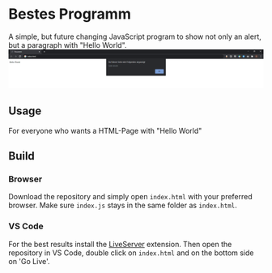 # Bestes Programm
A simple, but future changing JavaScript program to show not only an alert, but a paragraph with "Hello World".
![screenshot](https://github.com/Rosti97/WissArbeiten-BestesProgramm/blob/main/img/screenshot.png)

## Usage
For everyone who wants a HTML-Page with "Hello World"


## Build
### Browser
Download the repository and simply open `index.html` with your preferred browser. Make sure `index.js` stays in the same folder as `index.html`.

### VS Code
For the best results install the [LiveServer](https://marketplace.visualstudio.com/items?itemName=ritwickdey.LiveServer) extension.
Then open the repository in VS Code, double click on `index.html` and on the bottom side on 'Go Live'.

